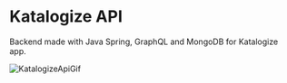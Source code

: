 # Katalogize API
Backend made with Java Spring, GraphQL and MongoDB for Katalogize app.


![KatalogizeApiGif](https://github.com/Katalogize/katalogize-api/assets/28049907/e093a0e6-5042-437a-8f3e-82a56f2bf0c8)
